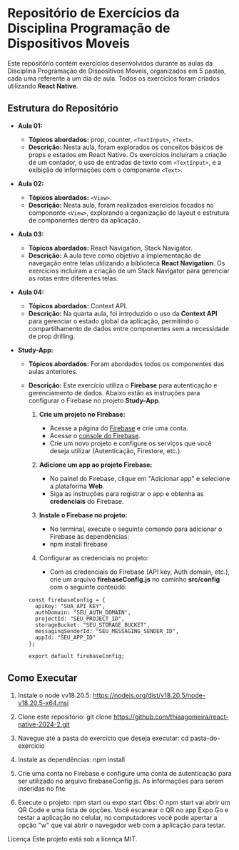 # Repositório de Exercícios da Disciplina Programação de Dispositivos Moveis

Este repositório contém exercícios desenvolvidos durante as aulas da Disciplina Programação de Dispositivos Moveis, organizados em 5 pastas, cada uma referente a um dia de aula. Todos os exercícios foram criados utilizando **React Native**.

## Estrutura do Repositório

- **Aula 01:**
  - **Tópicos abordados:** prop, counter, `<TextInput>`, `<Text>`.
  - **Descrição:** Nesta aula, foram explorados os conceitos básicos de props e estados em React Native. Os exercícios incluíram a criação de um contador, o uso de entradas de texto com `<TextInput>`, e a exibição de informações com o componente `<Text>`.

- **Aula 02:**
  - **Tópicos abordados:** `<View>`.
  - **Descrição:** Nesta aula, foram realizados exercícios focados no componente `<View>`, explorando a organização de layout e estrutura de componentes dentro da aplicação.

- **Aula 03:**
  - **Tópicos abordados:** React Navigation, Stack Navigator.
  - **Descrição:** A aula teve como objetivo a implementação de navegação entre telas utilizando a biblioteca **React Navigation**. Os exercícios incluíram a criação de um Stack Navigator para gerenciar as rotas entre diferentes telas.

- **Aula 04:**
  - **Tópicos abordados:** Context API.
  - **Descrição:** Na quarta aula, foi introduzido o uso da **Context API** para gerenciar o estado global da aplicação, permitindo o compartilhamento de dados entre componentes sem a necessidade de prop drilling.

- **Study-App:**
  - **Tópicos abordados:** Foram abordados todos os componentes das aulas anteriores.
  - **Descrição:** Este exercício utiliza o **Firebase** para autenticação e gerenciamento de dados. Abaixo estão as instruções para configurar o Firebase no projeto **Study-App**.
      1. **Crie um projeto no Firebase:**
         - Acesse a página do [Firebase](https://firebase.google.com/) e crie uma conta.
         - Acesse o [console do Firebase](https://console.firebase.google.com/).
         - Crie um novo projeto e configure os serviços que você deseja utilizar (Autenticação, Firestore, etc.).

      3. **Adicione um app ao projeto Firebase:**
         - No painel do Firebase, clique em "Adicionar app" e selecione a plataforma **Web**.
         - Siga as instruções para registrar o app e obtenha as **credenciais** do Firebase.

      4. **Instale o Firebase no projeto:**
         - No terminal, execute o seguinte comando para adicionar o Firebase às dependências:
         - npm install firebase

      5. Configurar as credenciais no projeto:
         - Com as credenciais do Firebase (API key, Auth domain, etc.), crie um arquivo **firebaseConfig.js** no caminho **src/config** com o seguinte conteúdo:
      
        const firebaseConfig = {
          apiKey: "SUA_API_KEY",
          authDomain: "SEU_AUTH_DOMAIN",
          projectId: "SEU_PROJECT_ID",
          storageBucket: "SEU_STORAGE_BUCKET",
          messagingSenderId: "SEU_MESSAGING_SENDER_ID",
          appId: "SEU_APP_ID"
        };
        
        export default firebaseConfig;


## Como Executar

1. Instale o node vv18.20.5:
   https://nodejs.org/dist/v18.20.5/node-v18.20.5-x64.msi
   
3. Clone este repositório:
   git clone https://github.com/thiaagomeira/react-native-2024-2.git

4. Navegue até a pasta do exercício que deseja executar:
   cd pasta-do-exercicio

5. Instale as dependências:
   npm install

6. Crie uma conta no Firebase e configure uma conta de autenticação para ser utilizado no arquivo firebaseConfig.js. As informações para serem inseridas no fite

7. Execute o projeto:
   npm start ou expo start
   Obs: O npm start vai abrir um QR Code e uma lista de opções. Você escanear o QR no app Expo Go e testar a aplicação no celular, no computadores você pode apertar a opção "w" que vai abrir o navegador web com a aplicação para testar.

Licença
Este projeto está sob a licença MIT.
